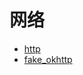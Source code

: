 # 网络

- [http](https://pub.dev/packages/http)
- [fake_okhttp](https://github.com/v7lin/fake_okhttp)
